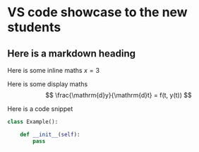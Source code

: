 # VS code showcase to the new students

## Here is a markdown heading

Here is some inline maths $x=3$

Here is some display maths
$$
\frac{\mathrm{d}y}{\mathrm{d}t} = f(t, y(t))
$$

Here is a code snippet
```Python
class Example():

    def __init__(self):
        pass
```